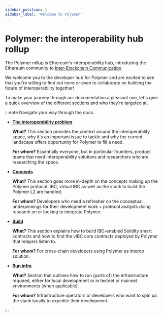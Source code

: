 ```yaml
---
sidebar_position: 1
sidebar_label: 'Welcome to Polymer'
---
```


# Polymer: the interoperability hub rollup

The Polymer rollup is Ethereum's interoperability hub, introducing the Ethereum community to [Inter-Blockchain Communication](https://ibcprotocol.dev).

We welcome you to the developer hub for Polymer and are excited to see that you're willing to find out more or even to collaborate on building the future of interoperability together!

<!-- Depending on what leads the reader here, we could add Polymer features. But there's a chance that info is duplicated on the developer hub homepage, i.e. polymerlabs.org/developers -->

To make your journey through our documentation a pleasant one, let's give a quick overview of the different sections and who they're targeted at.

:::note Navigate your way through the docs.

- **[The interoperability problem](./category/the-interoperability-problem/)**

    **What?** This section provides the context around the interoperability space, why it's an important issue to tackle and why the current landscape offers opportunity for Polymer to fill a need.

    **For whom?** Essentially everyone, but in particular founders, product teams that need interoperability solutions and researchers who are researching the space.

- **[Concepts](./category/concepts)**

    **What?** This section goes more in-depth on the concepts making up the Polymer protocol. IBC, virtual IBC as well as the stack to build the Polymer L2 are handled.

    **For whom?** Developers who need a refresher on the conceptual underpinnings for their development work + protocol analysts doing research on or looking to integrate Polymer.

- **[Build](./category/build)**

    **What?** This section explains how to build IBC-enabled Solidity smart contracts and how to find the vIBC core contracts deployed by Polymer that relayers listen to.

    **For whom?** For cross-chain developers using Polymer as interop solution.

- **[Run infra](./category/run-infrastructure)**

    **What?** Section that outlines how to run (parts of) the infrastructure required, either for local development or in testnet or mainnet environments (when applicable).

    **For whom?** Infrastructure operators or developers who want to spin up the stack locally to expedite their development.

:::
